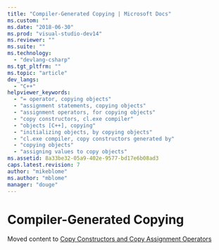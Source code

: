 ```yaml
---
title: "Compiler-Generated Copying | Microsoft Docs"
ms.custom: ""
ms.date: "2018-06-30"
ms.prod: "visual-studio-dev14"
ms.reviewer: ""
ms.suite: ""
ms.technology: 
  - "devlang-csharp"
ms.tgt_pltfrm: ""
ms.topic: "article"
dev_langs: 
  - "C++"
helpviewer_keywords: 
  - "= operator, copying objects"
  - "assignment statements, copying objects"
  - "assignment operators, for copying objects"
  - "copy constructors, cl.exe compiler"
  - "objects [C++], copying"
  - "initializing objects, by copying objects"
  - "cl.exe compiler, copy constructors generated by"
  - "copying objects"
  - "assigning values to copy objects"
ms.assetid: 8a33be32-05a9-402e-9577-bd17e6b08ad3
caps.latest.revision: 7
author: "mikeblome"
ms.author: "mblome"
manager: "douge"
---
```

# Compiler-Generated Copying
Moved content to [Copy Constructors and Copy Assignment Operators](http://msdn.microsoft.com/library/a94fe1f9-0289-4fb9-8633-77c654002c0d)